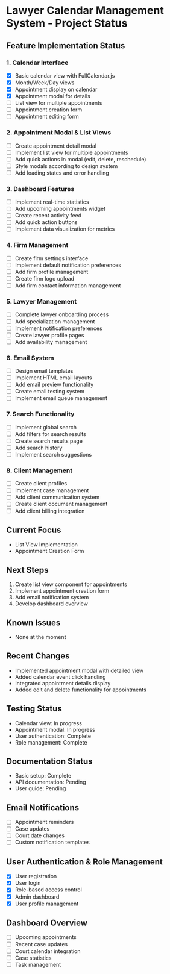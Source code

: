 # Lawyer Calendar Management System - Project Status

## Feature Implementation Status

### 1. Calendar Interface
- [x] Basic calendar view with FullCalendar.js
- [x] Month/Week/Day views
- [x] Appointment display on calendar
- [x] Appointment modal for details
- [ ] List view for multiple appointments
- [ ] Appointment creation form
- [ ] Appointment editing form

### 2. Appointment Modal & List Views
- [ ] Create appointment detail modal
- [ ] Implement list view for multiple appointments
- [ ] Add quick actions in modal (edit, delete, reschedule)
- [ ] Style modals according to design system
- [ ] Add loading states and error handling

### 3. Dashboard Features
- [ ] Implement real-time statistics
- [ ] Add upcoming appointments widget
- [ ] Create recent activity feed
- [ ] Add quick action buttons
- [ ] Implement data visualization for metrics

### 4. Firm Management
- [ ] Create firm settings interface
- [ ] Implement default notification preferences
- [ ] Add firm profile management
- [ ] Create firm logo upload
- [ ] Add firm contact information management

### 5. Lawyer Management
- [ ] Complete lawyer onboarding process
- [ ] Add specialization management
- [ ] Implement notification preferences
- [ ] Create lawyer profile pages
- [ ] Add availability management

### 6. Email System
- [ ] Design email templates
- [ ] Implement HTML email layouts
- [ ] Add email preview functionality
- [ ] Create email testing system
- [ ] Implement email queue management

### 7. Search Functionality
- [ ] Implement global search
- [ ] Add filters for search results
- [ ] Create search results page
- [ ] Add search history
- [ ] Implement search suggestions

### 8. Client Management
- [ ] Create client profiles
- [ ] Implement case management
- [ ] Add client communication system
- [ ] Create client document management
- [ ] Add client billing integration

## Current Focus
- List View Implementation
- Appointment Creation Form

## Next Steps
1. Create list view component for appointments
2. Implement appointment creation form
3. Add email notification system
4. Develop dashboard overview

## Known Issues
- None at the moment

## Recent Changes
- Implemented appointment modal with detailed view
- Added calendar event click handling
- Integrated appointment details display
- Added edit and delete functionality for appointments

## Testing Status
- Calendar view: In progress
- Appointment modal: In progress
- User authentication: Complete
- Role management: Complete

## Documentation Status
- Basic setup: Complete
- API documentation: Pending
- User guide: Pending

## Email Notifications
- [ ] Appointment reminders
- [ ] Case updates
- [ ] Court date changes
- [ ] Custom notification templates

## User Authentication & Role Management
- [x] User registration
- [x] User login
- [x] Role-based access control
- [x] Admin dashboard
- [x] User profile management

## Dashboard Overview
- [ ] Upcoming appointments
- [ ] Recent case updates
- [ ] Court calendar integration
- [ ] Case statistics
- [ ] Task management 
